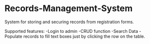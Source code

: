 # Records-Management-System
System for storing and securing records from registration forms.

Supported features:
-Login to admin
-CRUD function
-Search Data
-Populate records to fill text boxes just by clicking the row on the table.

